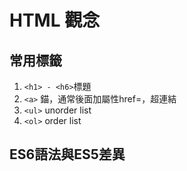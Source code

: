 # HTML 觀念

## 常用標籤
1. ```<h1> - <h6>```標題
2. ```<a>``` 錨，通常後面加屬性href=，超連結
3. ```<ul>``` unorder list
4. ```<ol>``` order list
  
## ES6語法與ES5差異
